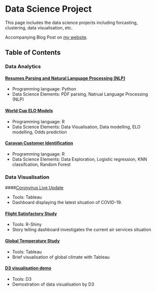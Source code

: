 # Data Science Project
This page includes the data science projects including forcasting, clustering, data visualisation, etc. 

Accompanying Blog Post on [my website](https://tommylamwc.wixsite.com/tommylam).


## Table of Contents

### Data Analytics

 #### [Resumes Parsing and Natural Language Processing (NLP)](https://github.com/tommy539/Data-Science-Project/tree/master/Resumes%20Parsing%20and%20Natural%20Language%20Processing%20(NLP))
- Programming language: Python
- Data Science Elements: PDF parsing, Natrual Language Processing (NLP)

 #### [World Cup ELO Models](https://github.com/tommy539/Data-Science-Project/blob/master/World%20Cup%202018%20prediction/)
- Programming language: R
- Data Science Elements: Data Visualisation, Data modelling, ELO modelling, Odds prediction

 #### [Caravan Customer Identification](https://github.com/tommy539/Data-Science-Project/tree/master/Caravan%20customer%20identification)

- Programming language: R
- Data Science Elements: Data Exploration, Logistic regression, KNN classifcation, Random Forest


### Data Visualisation

 ####[Coronvirus Live Update](https://tommy539.github.io/Coronavirus-Live-Update/)
 - Tools: Tableau
 - Dashboard displaying the latest situation of COVID-19.

 #### [Flight Satisfactory Study](https://github.com/tommy539/Data-Science-Project/tree/master/Flight%20satisfactory%20study)
- Tools: R-Shiny
- Story telling dashboard investigates the current air services situation

 #### [Global Temperature Study](https://github.com/tommy539/Data-Science-Project/tree/master/Global%20Temperature%20Study)
- Tools: Tableau
- Brief visualisation of global climate with Tableau

 #### [D3 visualisation demo](https://tommy539.github.io/D3-demo/)
- Tools: D3
- Demostration of data visualisation by D3


